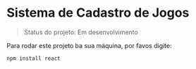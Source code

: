 <h1>Sistema de Cadastro de Jogos</h1>

> Status do projeto: Em desenvolvimento

Para rodar este projeto ba sua máquina, por favos digite:

```
npm install react
```

